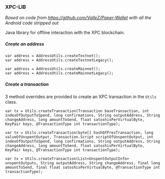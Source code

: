 ### XPC-LIB
*Based on code from https://github.com/ValleZ/Paper-Wallet with all the Android code stripped out*

Java library for offline interaction with the XPC blockchain.

##### Create an address
```
var address = AddressUtils.createTestnet();
var address = AddressUtils.createTestnetLegacy();

var address = AddressUtils.createMainnet();
var address = AddressUtils.createMainnetLegacy();
```

##### Create a transaction
3 method overrides are provided to create an XPC transaction in the `Utils` class.

```
var tx = Utils.createTransaction(Transaction baseTransaction, int indexOfOutputToSpend, long confirmations, String outputAddress, String changeAddress, long amountToSend, float satoshisPerVirtualByte, KeyPair keys, @TransactionType int transactionType);

var tx = Utils.createTransaction(byte[] hashOfPrevTransaction, long valueOfUnspentOutput, Transaction.Script scriptOfUnspentOutput, int indexOfOutputToSpend, long confirmations, String outputAddress, String changeAddress, long amountToSend, float satoshisPerVirtualByte, KeyPair keys, @TransactionType int transactionType);

var tx = Utils.createTransaction(List<UnspentOutputInfo> unspentOutputs, String outputAddress, String changeAddress, final long amountToSend, final float satoshisPerVirtualByte, @TransactionType int transactionType);
```